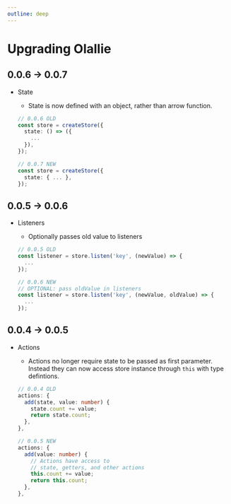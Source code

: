 ```yaml
---
outline: deep
---
```

# Upgrading Olallie

## 0.0.6 -> 0.0.7

- State
  - State is now defined with an object, rather than arrow function.

  ```ts
  // 0.0.6 OLD
  const store = createStore({
    state: () => ({
      ...
    }),
  });

  // 0.0.7 NEW
  const store = createStore({
    state: { ... },
  });
  ```

## 0.0.5 -> 0.0.6

- Listeners
  - Optionally passes old value to listeners

  ```ts
  // 0.0.5 OLD
  const listener = store.listen('key', (newValue) => {
    ...
  });

  // 0.0.6 NEW
  // OPTIONAL: pass oldValue in listeners
  const listener = store.listen('key', (newValue, oldValue) => {
    ...
  });
  ```

## 0.0.4 -> 0.0.5

- Actions
  - Actions no longer require state to be passed as first parameter. Instead they can now access store instance through `this` with type defintions.

  ```ts
  // 0.0.4 OLD
  actions: {
    add(state, value: number) {
      state.count += value;
      return state.count;
    },
  },

  // 0.0.5 NEW
  actions: {
    add(value: number) {
      // Actions have access to
      // state, getters, and other actions
      this.count += value;
      return this.count;
    },
  },
  ```
